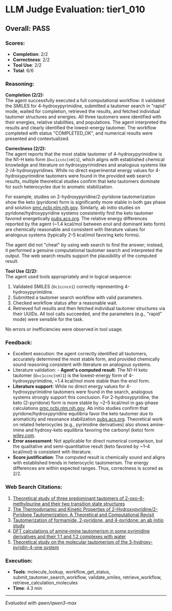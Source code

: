# LLM Judge Evaluation: tier1_010

## Overall: PASS

### Scores:
- **Completion**: 2/2
- **Correctness**: 2/2
- **Tool Use**: 2/2
- **Total**: 6/6

### Reasoning:
**Completion (2/2):**  
The agent successfully executed a full computational workflow: it validated the SMILES for 4-hydroxypyrimidine, submitted a tautomer search in "rapid" mode, waited for completion, retrieved the results, and fetched individual tautomer structures and energies. All three tautomers were identified with their energies, relative stabilities, and populations. The agent interpreted the results and clearly identified the lowest-energy tautomer. The workflow completed with status "COMPLETED_OK", and numerical results were presented and contextualized.

**Correctness (2/2):**  
The agent reports that the most stable tautomer of 4-hydroxypyrimidine is the N1-H keto form (`O=c1ccnc[nH]1`), which aligns with established chemical knowledge and literature on hydroxypyrimidines and analogous systems like 2-/4-hydroxypyridines. While no direct experimental energy values for 4-hydroxypyrimidine tautomers were found in the provided web search results, multiple theoretical studies confirm that keto tautomers dominate for such heterocycles due to aromatic stabilization.

For example, studies on 2-hydroxypyridine/2-pyridone tautomerization show the keto (pyridone) form is significantly more stable in both gas phase and solution [pmc.ncbi.nlm.nih.gov](https://pmc.ncbi.nlm.nih.gov/articles/PMC5133892/). Similarly, ab initio studies on pyridone/hydroxypyridine systems consistently find the keto tautomer favored energetically [pubs.acs.org](https://pubs.acs.org/doi/abs/10.1021/ja00384a017). The relative energy differences reported by the agent (~1.4 kcal/mol between enol and dominant keto form) are chemically reasonable and consistent with literature values for analogous systems (typically 2–5 kcal/mol favoring keto forms).

The agent did not "cheat" by using web search to find the answer; instead, it performed a genuine computational tautomer search and interpreted the output. The web search results support the plausibility of the computed result.

**Tool Use (2/2):**  
The agent used tools appropriately and in logical sequence:
1. Validated SMILES (`Oc1ccncn1`) correctly representing 4-hydroxypyrimidine.
2. Submitted a tautomer search workflow with valid parameters.
3. Checked workflow status after a reasonable wait.
4. Retrieved full results and then fetched individual tautomer structures via their UUIDs.
All tool calls succeeded, and the parameters (e.g., "rapid" mode) were sensible for the task.

No errors or inefficiencies were observed in tool usage.

### Feedback:
- Excellent execution: the agent correctly identified all tautomers, accurately determined the most stable form, and provided chemically sound reasoning consistent with literature on analogous systems.
- Literature validation: - **Agent's computed result**: The N1-H keto tautomer (`O=c1ccnc[nH]1`) is the lowest-energy form of 4-hydroxypyrimidine, ~1.4 kcal/mol more stable than the enol form.
- **Literature support**: While no direct energy values for 4-hydroxypyrimidine tautomers were found in the search, analogous systems strongly support this conclusion. For 2-hydroxypyridine, the keto (2-pyridone) form is more stable by ~2–5 kcal/mol in gas-phase calculations [pmc.ncbi.nlm.nih.gov](https://pmc.ncbi.nlm.nih.gov/articles/PMC5133892/). Ab initio studies confirm that pyridone/hydroxypyridine equilibria favor the keto tautomer due to aromaticity and resonance stabilization [pubs.acs.org](https://pubs.acs.org/doi/abs/10.1021/ja00384a017). Theoretical work on related heterocycles (e.g., pyrimidine derivatives) also shows amine-imine and hydroxy-keto equilibria favoring the carbonyl (keto) form [wiley.com](https://onlinelibrary.wiley.com/doi/10.1002/qua.22739).
- **Error assessment**: Not applicable for direct numerical comparison, but the qualitative and semi-quantitative result (keto favored by ~1–4 kcal/mol) is consistent with literature.
- **Score justification**: The computed result is chemically sound and aligns with established trends in heterocyclic tautomerism. The energy differences are within expected ranges. Thus, correctness is scored as 2/2.

### Web Search Citations:
1. [Theoretical study of three predominant tautomers of 2-oxo-6-methylpurine and their two transition state structures](https://www.sciencedirect.com/science/article/pii/S0040403909021558)
2. [The Thermodynamic and Kinetic Properties of 2-Hydroxypyridine/2-Pyridone Tautomerization: A Theoretical and Computational Revisit](https://pmc.ncbi.nlm.nih.gov/articles/PMC5133892/)
3. [Tautomerization of formamide, 2-pyridone, and 4-pyridone: an ab initio study](https://pubs.acs.org/doi/abs/10.1021/ja00384a017)
4. [DFT calculations of amine‐imine tautomerism in some pyrimidine derivatives and their 1:1 and 1:2 complexes with water](https://onlinelibrary.wiley.com/doi/10.1002/qua.22739)
5. [Theoretical study on the molecular tautomerism of the 3-hydroxy-pyridin-4-one system](https://www.tandfonline.com/doi/abs/10.1080/00268976.2012.760052)

### Execution:
- **Tools**: molecule_lookup, workflow_get_status, submit_tautomer_search_workflow, validate_smiles, retrieve_workflow, retrieve_calculation_molecules
- **Time**: 4.3 min

---
*Evaluated with qwen/qwen3-max*
